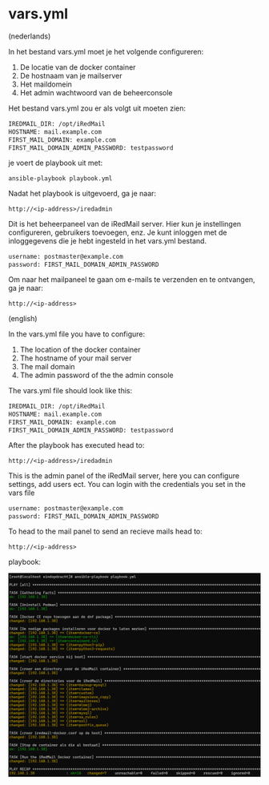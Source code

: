 # vars.yml

(nederlands)

In het bestand vars.yml moet je het volgende configureren:
1. De locatie van de docker container
2. De hostnaam van je mailserver
3. Het maildomein
4. Het admin wachtwoord van de beheerconsole

Het bestand vars.yml zou er als volgt uit moeten zien:

    IREDMAIL_DIR: /opt/iRedMail
    HOSTNAME: mail.example.com
    FIRST_MAIL_DOMAIN: example.com
    FIRST_MAIL_DOMAIN_ADMIN_PASSWORD: testpassword

je voert de playbook uit met:

    ansible-playbook playbook.yml

Nadat het playbook is uitgevoerd, ga je naar:

    http://<ip-address>/iredadmin

Dit is het beheerpaneel van de iRedMail server. Hier kun je instellingen configureren, gebruikers toevoegen, enz. Je kunt inloggen met de inloggegevens die je hebt ingesteld in het vars.yml bestand.

    username: postmaster@example.com
    password: FIRST_MAIL_DOMAIN_ADMIN_PASSWORD

Om naar het mailpaneel te gaan om e-mails te verzenden en te ontvangen, ga je naar:

    http://<ip-address>

(english)

In the vars.yml file you have to configure:
1. The location of the docker container
2. The hostname of your mail server
3. The mail domain
4. The admin password of the the admin console

The vars.yml file should look like this:

    IREDMAIL_DIR: /opt/iRedMail
    HOSTNAME: mail.example.com
    FIRST_MAIL_DOMAIN: example.com
    FIRST_MAIL_DOMAIN_ADMIN_PASSWORD: testpassword

After the playbook has executed head to:

    http://<ip-address>/iredadmin

This is the admin panel of the iRedMail server, here you can configure settings, add users ect.
You can login with the credentials you set in the vars file
    
    username: postmaster@example.com
    password: FIRST_MAIL_DOMAIN_ADMIN_PASSWORD


To head to the mail panel to send an recieve mails head to:

    http://<ip-address>


playbook:

![Alt text](playbook.png)







